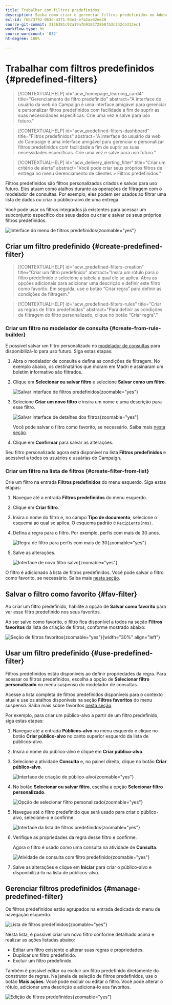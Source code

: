 ```yaml
---
title: Trabalhar com filtros predefinidos
description: Saiba como criar e gerenciar filtros predefinidos no Adobe Campaign Web
exl-id: f6b73792-063d-4371-93e1-efa2aa02ee28
source-git-commit: 3136381c92a19a7b918372868fb3c242cb312ec1
workflow-type: ht
source-wordcount: '832'
ht-degree: 100%

---
```


# Trabalhar com filtros predefinidos {#predefined-filters}

>[!CONTEXTUALHELP]
>id="acw_homepage_learning_card4"
>title="Gerenciamento de filtro predefinido"
>abstract="A interface do usuário da web do Campaign é uma interface amigável para gerenciar e personalizar filtros predefinidos com facilidade a fim de suprir as suas necessidades específicas. Crie uma vez e salve para uso futuro."

>[!CONTEXTUALHELP]
>id="acw_predefined-filters-dashboard"
>title="Filtros predefinidos"
>abstract="A interface do usuário da web do Campaign é uma interface amigável para gerenciar e personalizar filtros predefinidos com facilidade a fim de suprir as suas necessidades específicas. Crie uma vez e salve para uso futuro."

>[!CONTEXTUALHELP]
>id="acw_delivery_alerting_filter"
>title="Criar um critério de alerta"
>abstract="Você pode criar seus próprios filtros de entrega no menu Gerenciamento de clientes > Filtros predefinidos."

Filtros predefinidos são filtros personalizados criados e salvos para uso futuro. Eles atuam como atalhos durante as operações de filtragem com o modelador de consultas. Por exemplo, eles podem ser usados ao filtrar uma lista de dados ou criar o público-alvo de uma entrega.

Você pode usar os filtros integrados já existentes para acessar um subconjunto específico dos seus dados ou criar e salvar os seus próprios filtros predefinidos.

![Interface do menu de filtros predefinidos](assets/predefined-filters-menu.png){zoomable="yes"}

## Criar um filtro predefinido {#create-predefined-filter}

>[!CONTEXTUALHELP]
>id="acw_predefined-filters-creation"
>title="Criar um filtro predefinido"
>abstract="Insira um rótulo para o filtro predefinido e selecione a tabela à qual ele se aplica. Abra as opções adicionais para adicionar uma descrição e definir este filtro como favorito. Em seguida, use o botão “Criar regra” para definir as condições de filtragem."

>[!CONTEXTUALHELP]
>id="acw_predefined-filters-rules"
>title="Criar as regras de filtro predefinidas"
>abstract="Para definir as condições de filtragem do filtro personalizado, clique no botão “Criar regra”."

### Criar um filtro no modelador de consulta {#create-from-rule-builder}

É possível salvar um filtro personalizado no [modelador de consultas](../query/query-modeler-overview.md) para disponibilizá-lo para uso futuro. Siga estas etapas:

1. Abra o modelador de consulta e defina as condições de filtragem. No exemplo abaixo, os destinatários que moram em Madri e assinaram um boletim informativo são filtrados.
1. Clique em **Selecionar ou salvar filtro** e selecione **Salvar como um filtro**.

   ![Salvar interface de filtros predefinidos](assets/predefined-filters-save.png){zoomable="yes"}

1. Selecione **Criar um novo filtro** e insira um nome e uma descrição para esse filtro.

   ![Salvar interface de detalhes dos filtros](assets/predefined-filters-save-filter.png){zoomable="yes"}

   Você pode salvar o filtro como favorito, se necessário. Saiba mais [nesta seção](#fav-filter).

1. Clique em **Confirmar** para salvar as alterações.

Seu filtro personalizado agora está disponível na lista **Filtros predefinidos** e acessível a todos os usuários e usuárias do Campaign.

### Criar um filtro na lista de filtros {#create-filter-from-list}

Crie um filtro na entrada **Filtros predefinidos** do menu esquerdo. Siga estas etapas:

1. Navegue até a entrada **Filtros predefinidos** do menu esquerdo.
1. Clique em **Criar filtro**.
1. Insira o nome do filtro e, no campo **Tipo de documento**, selecione o esquema ao qual se aplica. O esquema padrão é `Recipients(nms)`.

1. Defina a regra para o filtro. Por exemplo, perfis com mais de 30 anos.

   ![Regra de filtro para perfis com mais de 30](assets/filter-30+.png){zoomable="yes"}

1. Salve as alterações.

   ![Interface de novo filtro salvo](assets/new-filter.png){zoomable="yes"}

O filtro é adicionado à lista de filtros predefinidos. Você pode salvar o filtro como favorito, se necessário. Saiba mais [nesta seção](#fav-filter).

## Salvar o filtro como favorito {#fav-filter}

Ao criar um filtro predefinido, habilite a opção de **Salvar como favorito** para ver esse filtro predefinido nos seus favoritos.

Ao ser salvo como favorito, o filtro fica disponível a todos na seção **Filtros favoritos** da lista de criação de filtros, conforme mostrado abaixo:

![Seção de filtros favoritos](assets/predefined-filters-favorite.png){zoomable="yes"}{width="30%" align="left"}

## Usar um filtro predefinido {#use-predefined-filter}

Filtros predefinidos estão disponíveis ao definir propriedades da regra. Para acessar os filtros predefinidos, escolha a opção de **Selecionar filtro personalizado** no menu suspenso do modelador de consultas.

Acesse a lista completa de filtros predefinidos disponíveis para o contexto atual e use os atalhos disponíveis na seção **Filtros favoritos** do menu suspenso. Saiba mais sobre favoritos [nesta seção](#fav-filter).

Por exemplo, para criar um público-alvo a partir de um filtro predefinido, siga estas etapas:

1. Navegue até a entrada **Públicos-alvo** no menu esquerdo e clique no botão **Criar público-alvo** no canto superior esquerdo da lista de públicos-alvo.
1. Insira o nome do público-alvo e clique em **Criar público-alvo**.
1. Selecione a atividade **Consulta** e, no painel direito, clique no botão **Criar público-alvo**.

   ![Interface de criação de público-alvo](assets/build-audience-from-filter.png){zoomable="yes"}

1. No botão **Selecionar ou salvar filtro**, escolha a opção **Selecionar filtro personalizado**.

   ![Opção de selecionar filtro personalizado](assets/build-audience-select-custom-filter.png){zoomable="yes"}

1. Navegue até o filtro predefinido que será usado para criar o público-alvo, selecione-o e confirme.

   ![Interface da lista de filtros predefinidos](assets/build-audience-filter-list.png){zoomable="yes"}

1. Verifique as propriedades da regra desse filtro e confirme.

   Agora o filtro é usado como uma consulta na atividade de **Consulta**.

   ![Atividade de consulta com filtro predefinido](assets/build-audience-confirm.png){zoomable="yes"}

1. Salve as alterações e clique em **Iniciar** para criar o público-alvo e disponibilizá-lo na lista de públicos-alvo.

## Gerenciar filtros predefinidos {#manage-predefined-filter}

Os filtros predefinidos estão agrupados na entrada dedicada do menu de navegação esquerdo.

![Lista de filtros predefinidos](assets/list-of-filters.png){zoomable="yes"}

Nesta lista, é possível criar um novo filtro conforme detalhado acima e realizar as ações listadas abaixo:

* Editar um filtro existente e alterar suas regras e propriedades.
* Duplicar um filtro predefinido.
* Excluir um filtro predefinido.

Também é possível editar ou excluir um filtro predefinido diretamente do construtor de regras. Na janela de seleção de filtros predefinidos, use o botão **Mais ações**. Você pode excluir ou editar o filtro. Você pode alterar o rótulo, adicionar uma descrição e adicioná-lo aos favoritos.

![Edição de filtros predefinidos](assets/filter-edit.png){zoomable="yes"}

<!--
## Built-in predefined filters {#ootb-predefined-filter}

Campaign comes with a set of predefined filters, built from the client console. These filters can be used to define your audiences, and rules. They must not be modified.
-->